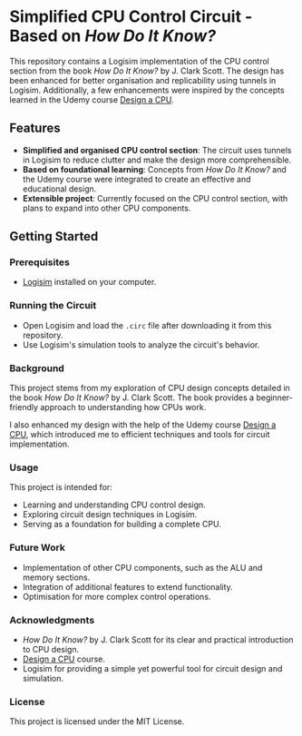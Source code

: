 # Simplified CPU Control Circuit - Based on *How Do It Know?*

This repository contains a Logisim implementation of the CPU control section from the book *How Do It Know?* by J. Clark Scott. The design has been enhanced for better organisation and replicability using tunnels in Logisim. Additionally, a few enhancements were inspired by the concepts learned in the Udemy course [Design a CPU](https://www.udemy.com/course/design-a-cpu).

## Features
- **Simplified and organised CPU control section**: The circuit uses tunnels in Logisim to reduce clutter and make the design more comprehensible.
- **Based on foundational learning**: Concepts from *How Do It Know?* and the Udemy course were integrated to create an effective and educational design.
- **Extensible project**: Currently focused on the CPU control section, with plans to expand into other CPU components.

## Getting Started

### Prerequisites
- [Logisim](https://www.cburch.com/logisim/) installed on your computer.

### Running the Circuit

- Open Logisim and load the `.circ` file after downloading it from this repository.
- Use Logisim's simulation tools to analyze the circuit's behavior.

### Background

This project stems from my exploration of CPU design concepts detailed in the book *How Do It Know?* by J. Clark Scott. The book provides a beginner-friendly approach to understanding how CPUs work.

I also enhanced my design with the help of the Udemy course [Design a CPU](https://www.udemy.com/course/design-a-cpu), which introduced me to efficient techniques and tools for circuit implementation.

### Usage

This project is intended for:

- Learning and understanding CPU control design.
- Exploring circuit design techniques in Logisim.
- Serving as a foundation for building a complete CPU.

### Future Work

- Implementation of other CPU components, such as the ALU and memory sections.
- Integration of additional features to extend functionality.
- Optimisation for more complex control operations.

### Acknowledgments

- *How Do It Know?* by J. Clark Scott for its clear and practical introduction to CPU design.
- [Design a CPU](https://www.udemy.com/course/design-a-cpu) course.
- Logisim for providing a simple yet powerful tool for circuit design and simulation.

### License

This project is licensed under the MIT License.
